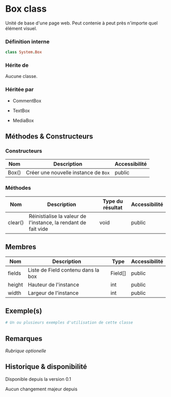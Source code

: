 # Box class

Unité de base d'une page web. Peut contenie à peut près n'importe quel élément visuel.

### Définition interne

```ruby
class System.Box
```

### Hérite de

Aucune classe.

### Héritée par

- CommentBox

- TextBox

- MediaBox

### 

## Méthodes & Constructeurs

### Constructeurs

| Nom   | Description                          | Accessibilité |
| ----- | ------------------------------------ | ------------- |
| Box() | Créer une nouvelle instance de `Box` | public        |

### Méthodes

| Nom     | Description                                                    | Type du résultat | Accessibilité |
| ------- | -------------------------------------------------------------- | ---------------- | ------------- |
| clear() | Réinistialise la valeur de l'instance, la rendant de fait vide | void             | public        |

## Membres

| Nom    | Description                        | Type    | Accessibilité |
| ------ | ---------------------------------- | ------- | ------------- |
| fields | Liste de Field contenu dans la box | Field[] | public        |
| height | Hauteur de l'instance              | int     | public        |
| width  | Largeur de l'instance              | int     | public        |

## Exemple(s)

```ruby
# Un ou plusieurs exemples d'utilisation de cette classe
```

## Remarques

*Rubrique optionelle*

## Historique & disponibilité

Disponible depuis la version 0.1

Aucun changement majeur depuis 
